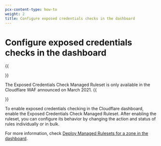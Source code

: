 ```yaml
---
pcx-content-type: how-to
weight: 2
title: Configure exposed credentials checks in the dashboard
---
```


# Configure exposed credentials checks in the dashboard

{{<Aside type="warning">}}

The Exposed Credentials Check Managed Ruleset is only available in the Cloudflare WAF announced on March 2021.
{{</Aside>}}

To enable exposed credentials checking in the Cloudflare dashboard, enable the Exposed Credentials Check Managed Ruleset. After enabling the ruleset, you can configure its behavior by changing the action and status of rules individually or in bulk.

For more information, check [Deploy Managed Rulesets for a zone in the dashboard](/managed-rulesets/deploy-zone-dashboard).